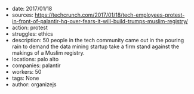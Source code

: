 - date: 2017/01/18
- sources: https://techcrunch.com/2017/01/18/tech-employees-protest-in-front-of-palantir-hq-over-fears-it-will-build-trumps-muslim-registry/
- action: protest
- struggles: ethics
- description: 50 people in the tech community came out in the pouring rain to demand the data mining startup take a firm stand against the makings of a Muslim registry.
- locations: palo alto
- companies: palantir
- workers: 50
- tags: None
- author: organizejs
